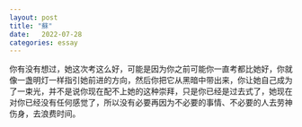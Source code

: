 ```yaml
---
layout: post
title: "蘇"
date:   2022-07-28
categories: essay
---
```

你有没有想过，她这次考这么好，可能是因为你之前可能你一直考都比她好，你就像一盏明灯一样指引她前进的方向，然后你把它从黑暗中带出来，你让她自己成为了一束光，并不是说你现在配不上她的这种崇拜，只是你已经是过去式了，她现在对你已经没有任何感觉了，所以没有必要再因为不必要的事情、不必要的人去劳神伤身，去浪费时间。
